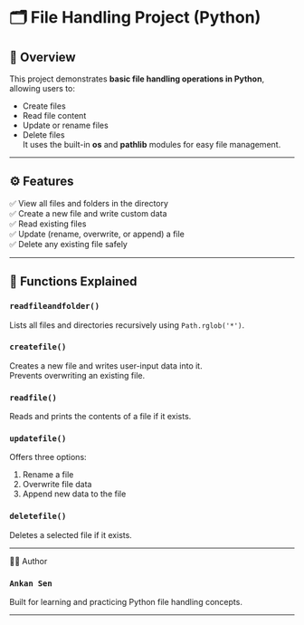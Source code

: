 # 🗂️ File Handling Project (Python)

## 📄 Overview
This project demonstrates **basic file handling operations in Python**, allowing users to:
- Create files
- Read file content
- Update or rename files
- Delete files  
It uses the built-in **os** and **pathlib** modules for easy file management.

---

## ⚙️ Features
✅ View all files and folders in the directory  
✅ Create a new file and write custom data  
✅ Read existing files  
✅ Update (rename, overwrite, or append) a file  
✅ Delete any existing file safely  

---

## 🧠 Functions Explained

### `readfileandfolder()`
Lists all files and directories recursively using `Path.rglob('*')`.

### `createfile()`
Creates a new file and writes user-input data into it.  
Prevents overwriting an existing file.

### `readfile()`
Reads and prints the contents of a file if it exists.

### `updatefile()`
Offers three options:
1. Rename a file  
2. Overwrite file data  
3. Append new data to the file

### `deletefile()`
Deletes a selected file if it exists.

---------------

🧑‍💻 Author

### `Ankan Sen`
Built for learning and practicing Python file handling concepts.

----------------
